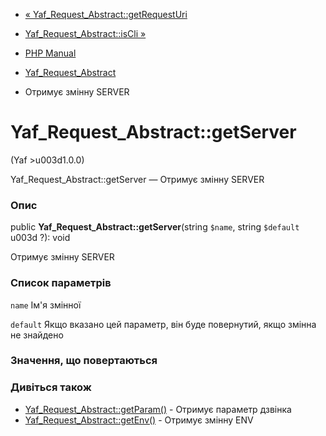 - [«
Yaf_Request_Abstract::getRequestUri](yaf-request-abstract.getrequesturi.md)
- [Yaf_Request_Abstract::isCli »](yaf-request-abstract.iscli.md)

- [PHP Manual](index.md)
- [Yaf_Request_Abstract](class.yaf-request-abstract.md)
- Отримує змінну SERVER

# Yaf_Request_Abstract::getServer

(Yaf \>u003d1.0.0)

Yaf_Request_Abstract::getServer — Отримує змінну SERVER

### Опис

public **Yaf_Request_Abstract::getServer**(string `$name`, string
`$default` u003d ?): void

Отримує змінну SERVER

### Список параметрів

`name`
Ім'я змінної

`default`
Якщо вказано цей параметр, він буде повернутий, якщо змінна не
знайдено

### Значення, що повертаються

### Дивіться також

- [Yaf_Request_Abstract::getParam()](yaf-request-abstract.getparam.md) -
Отримує параметр дзвінка
- [Yaf_Request_Abstract::getEnv()](yaf-request-abstract.getenv.md) -
Отримує змінну ENV
